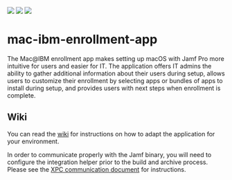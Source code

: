 ![](https://img.shields.io/badge/xcode-10.2.1_(10E1001)-00cc99.svg)
![](https://img.shields.io/badge/swift-5.0.1-00cc99.svg)
![](https://img.shields.io/badge/os-macOS_Mojave-00cc99.svg)

# mac-ibm-enrollment-app
The Mac@IBM enrollment app makes setting up macOS with Jamf Pro more intuitive for users and easier for IT. The application offers IT admins the ability to gather additional information about their users during setup, allows users to customize their enrollment by selecting apps or bundles of apps to install during setup, and provides users with next steps when enrollment is complete.

## Wiki

You can read the [wiki](../../wiki) for instructions on how to adapt the application for your environment.

In order to communicate properly with the Jamf binary, you will need to configure the integration helper prior to the build and archive process. Please see the [XPC communication document](../../wiki/XPC-Communication) for instructions.
